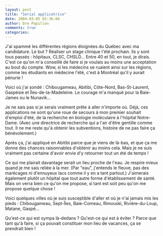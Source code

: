 ```yaml
---
layout: post
title: "Serial applicatrice"
date: 2004-03-05 02:36:04
author: Dre Papillon
comments: true
categories: 
---
```



J'ai spammé les différentes régions éloignées du Québec avec ma candidature.  Le but ?  Réaliser un stage clinique l'été prochain.  Ils y sont tous passés : hôpitaux, CLSC, CHSLD...  Entre 40 et 50, en tout, je dirais.  C'est ce qu'on m'a conseillé de faire si je voulais au moins une acceptation au bout du compte.  Wow, si les médecins se ruaient ainsi sur les régions, comme les étudiants en médecine l'été, c'est à Montréal qu'il y aurait pénurie !

Voici où j'ai sondé : Chibougameau, Abitibi, Côte-Nord, Bas-St-Laurent, Gaspésie et Îles-de-la-Madeleine.  Le courage m'a manqué pour la Baie-James ou le Nunavik...

Je ne sais pas si je serais vraiment prête à aller n'importe où.  Déjà, ces applications ne sont qu'une roue de secours à mon premier souhait d'emploi d'été, de la recherche en biologie moléculaire à l'hôpital Notre-Dame.  (Avec une directrice de recherche qui a l'air d'être gentille comme tout.  Il ne me reste qu'à obtenir les subventions, histoire de ne pas faire ça bénévolement.)

Après ça, j'ai appliqué en Abitibi parce que je viens de là-bas, et que ça me donne des chances raisonnables d'obtenir au moins cela.  Mais je ne suis vraiment pas certaine d'avoir envie d'y retourner tout un été de temps !

Ce qui me plairait davantage serait un lieu proche de l'eau.  Je respire mieux quand je me sais reliée à la mer.  (Par "eau", j'entends le fleuve, pas des marécages ni d'ennuyeux lacs comme il y en a tant partout.)  J'aimerais également plutôt un hôpital que tout autre forme d'établissement de santé.  Mais on verra bien ce qu'on me propose, si tant est soit peu qu'on me propose quelque chose !

Voici quelques villes où je suis susceptible d'aller et où je n'ai jamais mis les pieds : Chibougameau, Sept-Îles, Baie-Comeau, Rimouski, Rivière-du-Loup, Matane, Gaspé...

Qu'est-ce qui est sympa là-dedans ?  Qu'est-ce qui est à éviter ?  Parce que tant qu'à faire, si ça pouvait constituer mon lieu de vacances, ça se prendrait bien !